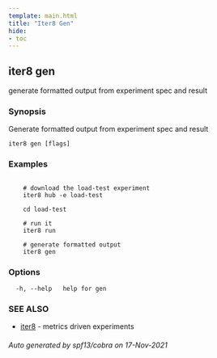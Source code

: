 ```yaml
---
template: main.html
title: "Iter8 Gen"
hide:
- toc
---
```


## iter8 gen

generate formatted output from experiment spec and result

### Synopsis

Generate formatted output from experiment spec and result

```
iter8 gen [flags]
```

### Examples

```

	# download the load-test experiment
	iter8 hub -e load-test

	cd load-test

	# run it
	iter8 run

	# generate formatted output
	iter8 gen

```

### Options

```
  -h, --help   help for gen
```

### SEE ALSO

* [iter8](iter8.md)	 - metrics driven experiments

###### Auto generated by spf13/cobra on 17-Nov-2021
